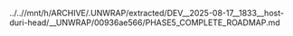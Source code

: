 ../..//mnt/h/ARCHIVE/.UNWRAP/extracted/DEV__2025-08-17__1833__host-duri-head/__UNWRAP/00936ae566/PHASE5_COMPLETE_ROADMAP.md